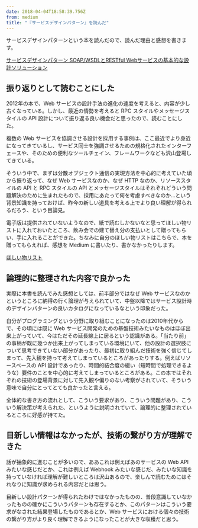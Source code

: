 ```yaml
---
date: 2018-04-04T18:58:39.756Z
from: medium
title: "『サービスデザインパターン』を読んだ"
---
```


サービスデザインパターンという本を読んだので、読んだ理由と感想を書きます。

[サービスデザインパターン SOAP/WSDLとRESTful Webサービスの基本的な設計ソリューション](https://www.amazon.co.jp/dp/4048865366)

## 振り返りとして読むことにした

2012年の本で、Web サービスの設計手法の進化の速度を考えると、内容が少し古くなっている。しかし、最近の情勢を考えると RPC スタイルやメッセージスタイルの API 設計について振り返る良い機会だと思ったので、読むことにした。

複数の Web サービスを協調させる設計を採用する事例は、ここ最近でより身近になってきているし、サービス同士を強調させるための規格化されたインターフェースや、そのための便利なツールチェイン、フレームワークなども沢山登場してきている。

そういう中で、まずは分散オブジェクト通信の実現方法を中心的に考えていた頃から振り返って、なぜ Web サービスなのか、なぜ HTTP なのか、リソーススタイルの API と RPC スタイルの API とメッセージスタイルはそれぞれどういう問題解決のために生まれたもので、採用にあたって何を考慮すべきなのか…という背景知識を持っておけば、昨今の新しい道具を考える上でより良い理解が得られるだろう、という目論見。

電子版は提供されていないようなので、紙で読むしかないなと思ってほしい物リストに入れておいたところ、飲み会での建て替え分の支払いとして贈ってもらい、手に入れることができた。ちなみに自分のほしい物リストはこちらで、本を贈ってもらえれば、感想を Medium に書いたり、書かなかったりします。

[ほしい物リスト](https://www.amazon.co.jp/gp/registry/wishlist/31WJYTS73D19K)

## 論理的に整理された内容で良かった

実際に本書を読んでみた感想としては、前半部分ではなぜ Web サービスなのかというところに納得の行く論理が与えられていて、中盤以降ではサービス設計時のデザインパターンの良いカタログになっているなという印象だった。

自分がプログラミングという分野に取り組むことになったのは2010年代からで、その頃には既に Web サービス開発のための基盤技術みたいなものはほぼ出来上がっていて、今はただその延長線上に居るという認識がある。「当たり前」の事柄が既に幾つか出来上がってしまっている環境にいて、他の設計の選択肢について思考できていない部分があったり、最初に取り組んだ技術を強く信じてしまって、先入観を持って考えてしまっているところがあったりする。例えばリソースベースの API 設計であったり、時間的結合度の緩い（短時間で処理できるような）要件のことを中心的に考えてしまっているところがある。この本ではそれぞれの技術の登場背景に対して先入観や偏りのない考察がされていて、そういう意味で自分にとってとても良かったと言える。

全体的な書き方の流れとして、こういう要求があり、こういう問題があり、こういう解決策が考えられた、というように説明されていて、論理的に整理されているところに好感が持てた。

## 目新しい情報はなかったが、技術の繋がり方が理解できた

話が抽象的に進むことが多いので、ああこれは例えばあのサービスの Web API みたいな感じだとか、これは例えば Webhook みたいな感じだ、みたいな知識を持っていなければ理解が難しいところは沢山あるので、楽しんで読むためにはそれなりに知識が求められる内容だとは思う。

目新しい設計パターンが得られたわけではなかったものの、普段意識していなかったものの確かにこういうパターンも存在するとか、このパターンはこういう要求がなされた結果登場したものであるとか、Web サービスにおける個々の技術の繋がり方がより良く理解できるようになったことが大きな収穫だと思う。
